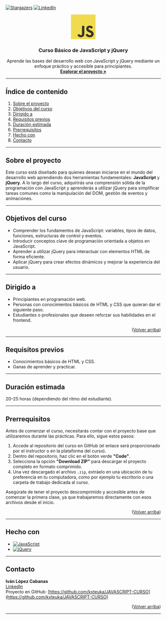 <!-- Improved compatibility of back to top link -->
<a id="readme-top"></a>

<!-- SHIELDS -->
[![Stargazers][stars-shield]][stars-url]
[![LinkedIn][linkedin-shield]][linkedin-url]

<!-- LOGO -->
<div align="center">
  <a href="https://github.com/kxteuka/JAVASCRIPT-CURSO">
    <img src="/logo.png" alt="Logo" width="80" height="80">
  </a>

  <h3 align="center">Curso Básico de JavaScript y jQuery</h3>

  <p align="center">
    Aprende las bases del desarrollo web con JavaScript y jQuery mediante un enfoque práctico y accesible para principiantes.
    <br />
    <a href="https://github.com/kxteuka/JAVASCRIPT-CURSO"><strong>Explorar el proyecto »</strong></a>
  </p>
</div>

---

## Índice de contenido

<ol>
  <li><a href="#sobre-el-proyecto">Sobre el proyecto</a></li>
  <li><a href="#objetivos-del-curso">Objetivos del curso</a></li>
  <li><a href="#dirigido-a">Dirigido a</a></li>
  <li><a href="#requisitos-previos">Requisitos previos</a></li>
  <li><a href="#duración-estimada">Duración estimada</a></li>
  <li><a href="#prerrequisitos">Prerrequisitos</a></li>
  <li><a href="#hecho-con">Hecho con</a></li>
  <li><a href="#contacto">Contacto</a></li>
</ol>

---

## Sobre el proyecto

Este curso está diseñado para quienes desean iniciarse en el mundo del desarrollo web aprendiendo dos herramientas fundamentales: **JavaScript** y **jQuery**. A lo largo del curso, adquirirás una comprensión sólida de la programación con JavaScript y aprenderás a utilizar jQuery para simplificar tareas comunes como la manipulación del DOM, gestión de eventos y animaciones.


---

## Objetivos del curso

- Comprender los fundamentos de JavaScript: variables, tipos de datos, funciones, estructuras de control y eventos.
- Introducir conceptos clave de programación orientada a objetos en JavaScript.
- Aprender a utilizar jQuery para interactuar con elementos HTML de forma eficiente.
- Aplicar jQuery para crear efectos dinámicos y mejorar la experiencia del usuario.


---

## Dirigido a

- Principiantes en programación web.
- Personas con conocimientos básicos de HTML y CSS que quieran dar el siguiente paso.
- Estudiantes o profesionales que deseen reforzar sus habilidades en el frontend.

<p align="right">(<a href="#readme-top">Volver arriba</a>)</p>

---

## Requisitos previos

- Conocimientos básicos de HTML y CSS.
- Ganas de aprender y practicar.


---

## Duración estimada

20–25 horas (dependiendo del ritmo del estudiante).


---

## Prerrequisitos

Antes de comenzar el curso, necesitarás contar con el proyecto base que utilizaremos durante las prácticas. Para ello, sigue estos pasos:

1. Accede al repositorio del curso en GitHub (el enlace será proporcionado por el instructor o en la plataforma del curso).
2. Dentro del repositorio, haz clic en el botón verde **"Code"**.
3. Selecciona la opción **"Download ZIP"** para descargar el proyecto completo en formato comprimido.
4. Una vez descargado el archivo `.zip`, extráelo en una ubicación de tu preferencia en tu computadora, como por ejemplo tu escritorio o una carpeta de trabajo dedicada al curso.

Asegúrate de tener el proyecto descomprimido y accesible antes de comenzar la primera clase, ya que trabajaremos directamente con esos archivos desde el inicio.

<p align="right">(<a href="#readme-top">Volver arriba</a>)</p>

---

## Hecho con

- [![JavaScript][Javascript.com]][Javascript-url]
- [![jQuery][JQuery.com]][JQuery-url]


---

## Contacto

**Iván López Cabanas**  
[LinkedIn](https://linkedin.com/in/ivanlopezcabanas)  
Proyecto en GitHub: [https://github.com/kxteuka/JAVASCRIPT-CURSO](https://github.com/kxteuka/JAVASCRIPT-CURSO)

<p align="right">(<a href="#readme-top">Volver arriba</a>)</p>

---

<!-- MARKDOWN LINKS & IMAGES -->

[stars-shield]: https://img.shields.io/github/stars/kxteuka/JAVASCRIPT-CURSO.svg?style=for-the-badge
[stars-url]: https://github.com/kxteuka/JAVASCRIPT-CURSO/stargazers
[linkedin-shield]: https://img.shields.io/badge/-LinkedIn-black.svg?style=for-the-badge&logo=linkedin&colorB=555
[linkedin-url]: https://linkedin.com/in/ivanlopezcabanas
[JQuery.com]: https://img.shields.io/badge/jQuery-0769AD?style=for-the-badge&logo=jquery&logoColor=white
[JQuery-url]: https://jquery.com
[Javascript.com]: https://img.shields.io/badge/JavaScript-F7DF1E?style=for-the-badge&logo=javascript&logoColor=black
[Javascript-url]: https://developer.mozilla.org/es/docs/Web/JavaScript
